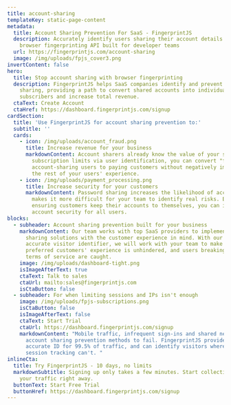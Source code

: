 ```yaml
---
title: account-sharing
templateKey: static-page-content
metadata:
  title: Account Sharing Prevention For SaaS - FingerprintJS
  description: Accurately identify users sharing their account details with our
    browser fingerprinting API built for developer teams
  url: https://fingerprintjs.com/account-sharing
  image: /img/uploads/fpjs_cover3.png
invertContent: false
hero:
  title: Stop account sharing with browser fingerprinting
  description: FingerprintJS helps SaaS companies identify and prevent account
    sharing, providing a path to convert shared accounts into individual paid
    subscribers and increase total revenue.
  ctaText: Create Account
  ctaHref: https://dashboard.fingerprintjs.com/signup
cardSection:
  title: 'Use FingerprintJS for account sharing prevention to:'
  subtitle: ''
  cards:
    - icon: /img/uploads/account_fraud.png
      title: Increase revenue for your business
      markdownContent: Account sharers already know the value of your service. By enforcing
        subscription limits via user identification, you can convert "free"
        account-sharing users to paying customers without negatively impacting
        the rest of your users' experience.
    - icon: /img/uploads/payment_processing.png
      title: Increase security for your customers
      markdownContent: Password sharing increases the likelihood of account takeover, and
        makes it more difficult for your team to identify real risks. By
        ensuring customers keep their accounts to themselves, you can improve
        account security for all users.
blocks:
  - subheader: Account sharing prevention built for your business
    markdownContent: Our team works with top SaaS providers to implement custom account
      sharing solutions with the customer experience in mind. With our highly
      accurate visitor identifier, we will work with your team to make sure your
      preferred customers' experience is unhindered, and users breaking their
      terms of service are caught.
    image: /img/uploads/dashboard-tight.png
    isImageAfterText: true
    ctaText: Talk to sales
    ctaUrl: mailto:sales@fingerprintjs.com
    isCtaButton: false
  - subheader: For when limiting sessions and IPs isn't enough
    image: /img/uploads/fpjs-subscriptions.png
    isCtaButton: false
    isImageAfterText: false
    ctaText: Start Trial
    ctaUrl: https://dashboard.fingerprintjs.com/signup
    markdownContent: "Mobile traffic, infrequent sign-ins and shared networks cause other
      account sharing prevention methods to fail. FingerprintJS provides an
      accurate ID for 99.5% of traffic, and can identify visitors where IP and
      session tracking can't. "
inlineCta:
  title: Try FingerprintJS - 10 days, no limits
  markdownSubtitle: Signing up only takes a few minutes. Start collecting visitorIDs for
    your traffic right away.
  buttonText: Start Free Trial
  buttonHref: https://dashboard.fingerprintjs.com/signup
---
```

